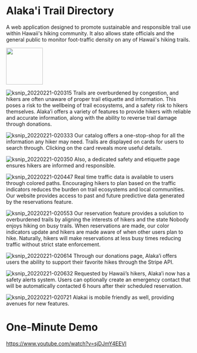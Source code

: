 # Alaka'i Trail Directory
A web application designed to promote sustainable and responsible trail use within Hawaii's hiking community. It also allows state officials and the general public to monitor foot-traffic density on any of Hawaii's hiking trails.

<img src="https://user-images.githubusercontent.com/74911365/154952499-8de579a1-1ae2-45ea-b541-61a832515775.png" width="100">

![ksnip_20220221-020315](https://user-images.githubusercontent.com/74911365/154952551-95a0dd5d-8de4-4a0d-9539-fd2e8f1870d5.png)
Trails are overburdened by congestion, and hikers are often unaware of proper trail etiquette and information. This poses a risk to the wellbeing of trail ecosystems, and a safety risk to hikers themselves. Alaka’i offers a variety of features to provide hikers with reliable and accurate information, along with the ability to reverse trail damage through donations.


![ksnip_20220221-020333](https://user-images.githubusercontent.com/74911365/154952601-d4f54e13-a68b-483c-bd64-36bfd0d2b66e.png)
Our catalog offers a one-stop-shop for all the information any hiker may need. Trails are displayed on cards for users to search through. Clicking on the card reveals more useful details.

![ksnip_20220221-020350](https://user-images.githubusercontent.com/74911365/154952660-590cd3cc-5104-42a3-945f-c83a214203a1.png)
Also, a dedicated safety and etiquette page ensures hikers are informed and responsible.

![ksnip_20220221-020447](https://user-images.githubusercontent.com/74911365/154952750-4908496f-8f39-4671-bfb4-977458b7e3d3.png)
Real time traffic data is available to users through colored paths. Encouraging hikers to plan based on the traffic indicators reduces the burden on trail ecosystems and local communities.
Our website provides access to past and future predictive data generated by the reservations feature.


![ksnip_20220221-020553](https://user-images.githubusercontent.com/74911365/154952823-55d9297e-524f-4d8c-a0bf-1559e7f03c98.png)
Our reservation feature provides a solution to overburdened trails by aligning the interests of hikers and the state
Nobody enjoys hiking on busy trails. When reservations are made, our color indicators update and hikers are made aware of when other users plan to hike. Naturally, hikers will make reservations at less busy times reducing traffic without strict state enforcement.


![ksnip_20220221-020614](https://user-images.githubusercontent.com/74911365/154952863-ef7583b6-e769-4fab-9071-2aa14566b8e9.png)
Through our donations page, Alaka’i offers users the ability to support their favorite hikes through the Stripe API.

![ksnip_20220221-020632](https://user-images.githubusercontent.com/74911365/154953129-4b599e8f-9ea6-44d5-8f37-70c3c03124dd.png)
Requested by Hawaii’s hikers, Alaka’i now has a safety alerts system. Users can optionally create an emergency contact that will be automatically contacted 6 hours after their scheduled reservation.

![ksnip_20220221-020721](https://user-images.githubusercontent.com/74911365/154953181-089b0e7d-4422-486e-89d8-d2970a887086.png)
Alakai is mobile friendly as well, providing avenues for new features.

# One-Minute Demo
https://www.youtube.com/watch?v=sjDJmY4EEVI
